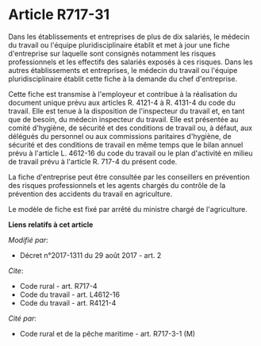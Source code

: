 # Article R717-31

Dans les établissements et entreprises de plus de dix salariés, le médecin du travail ou l'équipe pluridisciplinaire établit
et met à jour une fiche d'entreprise sur laquelle sont consignés notamment les risques professionnels et les effectifs des
salariés exposés à ces risques. Dans les autres établissements et entreprises, le médecin du travail ou l'équipe
pluridisciplinaire établit cette fiche à la demande du chef d'entreprise.

Cette fiche est transmise à l'employeur et contribue à la réalisation du document unique prévu aux articles R. 4121-4 à R.
4131-4 du code du travail. Elle est tenue à la disposition de l'inspecteur du travail et, en tant que de besoin, du médecin
inspecteur du travail. Elle est présentée au comité d'hygiène, de sécurité et des conditions de travail ou, à défaut, aux
délégués du personnel ou aux commissions paritaires d'hygiène, de sécurité et des conditions de travail en même temps que le
bilan annuel prévu à l'article L. 4612-16 du code du travail ou le plan d'activité en milieu de travail prévu à l'article  R.
717-4 du présent code.

La fiche d'entreprise peut être consultée par les conseillers en prévention des risques professionnels et les agents chargés
du contrôle de la prévention des accidents du travail en agriculture.

Le modèle de fiche est fixé par arrêté du ministre chargé de l'agriculture.

**Liens relatifs à cet article**

_Modifié par_:

  - Décret n°2017-1311 du 29 août 2017 - art. 2

_Cite_:

  - Code rural - art. R717-4
  - Code du travail - art. L4612-16
  - Code du travail - art. R4121-4

_Cité par_:

  - Code rural et de la pêche maritime - art. R717-3-1 (M)
